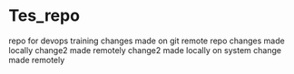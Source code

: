 # Tes_repo
repo for devops training
changes made on git remote repo
changes made locally
change2 made remotely
change2 made locally on system
change made remotely
